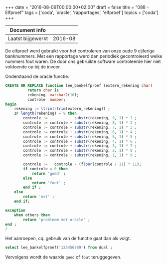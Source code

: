 +++
date = "2016-08-06T00:00:00+02:00"
draft = false
title = "088 - Elfproef"
tags = ['coda', 'oracle', 'rapportages', 'elfproef']
topics = ['coda']
+++



| Document info       |                   |
|---------------------|-------------------|
| Laatst bijgewerkt   | 2016-08           |


De elfproef werd gebruikt voor het controleren van onze oude 9 cijferige banknummers. 
Met een rapportage werd dan periodiek gecontroleerd welke nummers fout waren. De door
ons gebruikte software controleerde hier niet voldoende op bij de invoer.

Onderstaand de oracle functie. 

```sql
CREATE OR REPLACE function lee_bankelfproef (extern_rekening char)
          return char is
          rekening  varchar2(10);
          controle  number;
begin
    rekening := ltrim(rtrim(extern_rekening)) ;
    IF length(rekening) = 9 then
        controle :=            substr(rekening, 9, 1) * 1 ;
        controle := controle + substr(rekening, 8, 1) * 2 ;
        controle := controle + substr(rekening, 7, 1) * 3 ;
        controle := controle + substr(rekening, 6, 1) * 4 ;
        controle := controle + substr(rekening, 5, 1) * 5 ;
        controle := controle + substr(rekening, 4, 1) * 6 ;
        controle := controle + substr(rekening, 3, 1) * 7 ;
        controle := controle + substr(rekening, 2, 1) * 8 ;
        controle := controle + substr(rekening, 1, 1) * 9 ;

        controle :=   controle - (floor(controle / 11) * 11);
        if controle = 0 then
            return 'goed' ;
        else
            return 'fout' ;
        end if ;
    else
        return 'nvt' ;
    end if;

exception
    when others then
        return 'probleem met oracle' ;
end ;
/
```

Het aanroepen, cq. gebruik van de functie gaat dan als volgt.
```sql
select lee_bankelfproef('123456789') from dual ;
```

Vervolgens wordt de waarde `goed` of `fout` teruggegeven.


